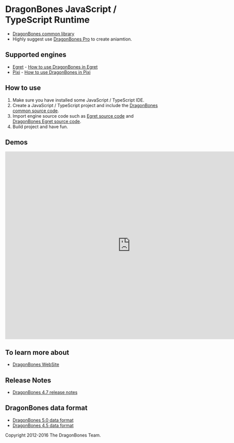 # DragonBones JavaScript / TypeScript Runtime
* [DragonBones common library](./DragonBones/)
* Highly suggest use [DragonBones Pro](http://www.dragonbones.com/) to create aniamtion.

## Supported engines
* [Egret](http://www.egret.com/) - [How to use DragonBones in Egret](./Egret/)
* [Pixi](http://www.pixijs.com/) - [How to use DragonBones in Pixi](./Pixi/)

## How to use
1. Make sure you have installed some JavaScript / TypeScript IDE.
2. Create a JavaScript / TypeScript project and include the [DragonBones common source code](./DragonBones/src/).
3. Import engine source code such as [Egret source code](https://github.com/egret-labs/egret-core/) and [DragonBones Egret source code](./Egret/src).
4. Build project and have fun.

## Demos
<iframe src="http://www.dragonbones.com/demo/" width="800px" height="600px" frameborder="0" scrolling="no"></iframe>

## To learn more about
* [DragonBones WebSite](http://www.dragonbones.com/)

## Release Notes
* [DragonBones 4.7 release notes](https://github.com/DragonBones/DragonBonesJS/blob/master/docs/DragonBones_4.7_release_notes_zh.md)

## DragonBones data format
* [DragonBones 5.0 data format](https://github.com/DragonBones/DragonBonesJS/blob/master/docs/DragonBones_5.0_data_format_zh.md)
* [DragonBones 4.5 data format](https://github.com/DragonBones/DragonBonesJS/blob/master/docs/DragonBones_4.5_data_format_zh.md)

Copyright 2012-2016 The DragonBones Team.